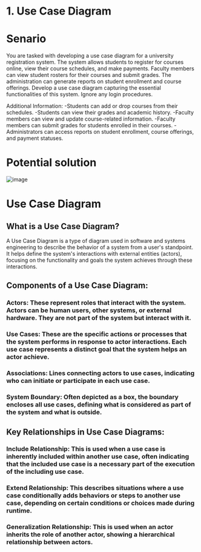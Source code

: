 # 1. Use Case Diagram

# Senario

You are tasked with developing a use case diagram for a university registration system. The system allows students to register for courses online, view their course schedules, and make payments. Faculty members can view student rosters for their courses and submit grades. The administration can generate reports on student enrollment and course offerings. Develop a use case diagram capturing the essential functionalities of this system. Ignore any login procedures.

Additional Information:
-Students can add or drop courses from their schedules.
-Students can view their grades and academic history.
-Faculty members can view and update course-related information.
-Faculty members can submit grades for students enrolled in their courses.
-Administrators can access reports on student enrollment, course offerings, and payment statuses.

# Potential solution

![image](https://github.com/marouene-djabbar/UML-Diagram/assets/165311266/b94905dd-cadf-4e4a-b480-5df8cfc800f9)

# Use Case Diagram

## What is a Use Case Diagram?

A Use Case Diagram is a type of diagram used in software and systems engineering to describe the behavior of a system from a user's standpoint. It helps define the system's interactions with external entities (actors), focusing on the functionality and goals the system achieves through these interactions.

## Components of a Use Case Diagram:

### Actors: These represent roles that interact with the system. Actors can be human users, other systems, or external hardware. They are not part of the system but interact with it.
### Use Cases: These are the specific actions or processes that the system performs in response to actor interactions. Each use case represents a distinct goal that the system helps an actor achieve.
### Associations: Lines connecting actors to use cases, indicating who can initiate or participate in each use case.
### System Boundary: Often depicted as a box, the boundary encloses all use cases, defining what is considered as part of the system and what is outside.

## Key Relationships in Use Case Diagrams:

### Include Relationship: This is used when a use case is inherently included within another use case, often indicating that the included use case is a necessary part of the execution of the including use case.
### Extend Relationship: This describes situations where a use case conditionally adds behaviors or steps to another use case, depending on certain conditions or choices made during runtime.
### Generalization Relationship: This is used when an actor inherits the role of another actor, showing a hierarchical relationship between actors.
